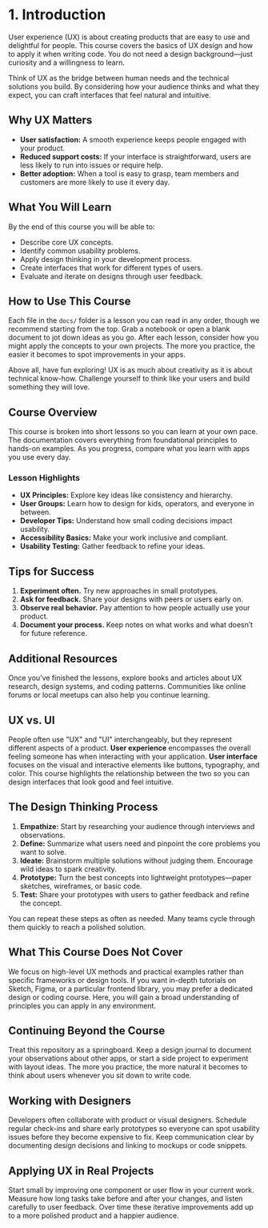 # 1. Introduction

User experience (UX) is about creating products that are easy to use and delightful for people. This course covers the basics of UX design and how to apply it when writing code. You do not need a design background—just curiosity and a willingness to learn.

Think of UX as the bridge between human needs and the technical solutions you build. By considering how your audience thinks and what they expect, you can craft interfaces that feel natural and intuitive.

## Why UX Matters

- **User satisfaction:** A smooth experience keeps people engaged with your product.
- **Reduced support costs:** If your interface is straightforward, users are less likely to run into issues or require help.
- **Better adoption:** When a tool is easy to grasp, team members and customers are more likely to use it every day.

## What You Will Learn

By the end of this course you will be able to:

- Describe core UX concepts.
- Identify common usability problems.
- Apply design thinking in your development process.
- Create interfaces that work for different types of users.
- Evaluate and iterate on designs through user feedback.

## How to Use This Course

Each file in the `docs/` folder is a lesson you can read in any order, though we recommend starting from the top. Grab a notebook or open a blank document to jot down ideas as you go. After each lesson, consider how you might apply the concepts to your own projects. The more you practice, the easier it becomes to spot improvements in your apps.

Above all, have fun exploring! UX is as much about creativity as it is about technical know-how. Challenge yourself to think like your users and build something they will love.

## Course Overview

This course is broken into short lessons so you can learn at your own pace. The documentation covers everything from foundational principles to hands-on examples. As you progress, compare what you learn with apps you use every day.

### Lesson Highlights
- **UX Principles:** Explore key ideas like consistency and hierarchy.
- **User Groups:** Learn how to design for kids, operators, and everyone in between.
- **Developer Tips:** Understand how small coding decisions impact usability.
- **Accessibility Basics:** Make your work inclusive and compliant.
- **Usability Testing:** Gather feedback to refine your ideas.

## Tips for Success

1. **Experiment often.** Try new approaches in small prototypes.
2. **Ask for feedback.** Share your designs with peers or users early on.
3. **Observe real behavior.** Pay attention to how people actually use your product.
4. **Document your process.** Keep notes on what works and what doesn’t for future reference.

## Additional Resources

Once you’ve finished the lessons, explore books and articles about UX research, design systems, and coding patterns. Communities like online forums or local meetups can also help you continue learning.

## UX vs. UI

People often use "UX" and "UI" interchangeably, but they represent different aspects of a product. **User experience** encompasses the overall feeling someone has when interacting with your application. **User interface** focuses on the visual and interactive elements like buttons, typography, and color. This course highlights the relationship between the two so you can design interfaces that look good and feel intuitive.

## The Design Thinking Process

1. **Empathize:** Start by researching your audience through interviews and observations.
2. **Define:** Summarize what users need and pinpoint the core problems you want to solve.
3. **Ideate:** Brainstorm multiple solutions without judging them. Encourage wild ideas to spark creativity.
4. **Prototype:** Turn the best concepts into lightweight prototypes—paper sketches, wireframes, or basic code.
5. **Test:** Share your prototypes with users to gather feedback and refine the concept.

You can repeat these steps as often as needed. Many teams cycle through them quickly to reach a polished solution.

## What This Course Does Not Cover

We focus on high-level UX methods and practical examples rather than specific frameworks or design tools. If you want in-depth tutorials on Sketch, Figma, or a particular frontend library, you may prefer a dedicated design or coding course. Here, you will gain a broad understanding of principles you can apply in any environment.

## Continuing Beyond the Course

Treat this repository as a springboard. Keep a design journal to document your observations about other apps, or start a side project to experiment with layout ideas. The more you practice, the more natural it becomes to think about users whenever you sit down to write code.

## Working with Designers

Developers often collaborate with product or visual designers. Schedule regular check-ins and share early prototypes so everyone can spot usability issues before they become expensive to fix. Keep communication clear by documenting design decisions and linking to mockups or code snippets.

## Applying UX in Real Projects

Start small by improving one component or user flow in your current work. Measure how long tasks take before and after your changes, and listen carefully to user feedback. Over time these iterative improvements add up to a more polished product and a happier audience.

